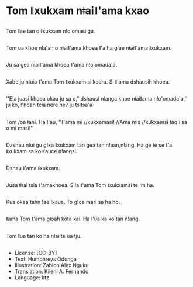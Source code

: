 # Tom ǁxukxam nǂaiǁ'ama kxao

##
Tom ǁae tan o ǁxukxam n!o'omasi ga.

##
Tom ua khoe n!a'an o nǂaiǁ'ama khoea ǁ'a ha gǀae nǂaiǁ'ama ǁxukxam.

##
Ju sa gea nǂaiǁ'ama khoea ǁ'ama n!o'omada'a.

##
Xabe ju nǀuia ǁ'ama Tom ǁxukxam si koara. Si ǁ'ama dshausih khoea.

##
''E!a juasi khoea okaa ju sa o," dshausi nǀanga khoe nǂaiǁama n!o'omada'a,'' ju ko, !'hoan tcia nere he? ju tsitsa'a

##
Tom /oa ǂani. Ha !'au, ''ǁ'ama mi //xukxamasi! //Ama mis //xukxamsi taq'i sa o mi masi!''

##
Dashau nǀui gu g!xa ǁxukxam tan gea tan n!aan,n!ang. Ha ge te se ǁ'a ǁxukxam sa ko ǂ'auce n!angsi.

##
Dshau ǁ'ama ǁxukxam.

##
Jusa ǂhai tsia ǁ'amakhoea. Si!a ǁ'ama Tom ǁxukxamsi te 'm ha.

##
Kua okaa tahn !ae !xaua. To g!oa mari sa ha ho.

##
ǁama Tom ǁ'ama gǂoah kota xai. Ha ǀ'ua ka ko tan n!ang.

##
Tom ǁua tan ko ha nǀai te ua tju.

##
* License: [CC-BY]
* Text: Humphreys Odunga
* Illustration: Zablon Alex Nguku
* Translation: Kileni A. Fernando
* Language: ktz
